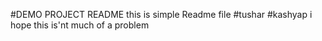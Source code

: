 #DEMO PROJECT README
this is simple Readme file
#tushar
#kashyap
 i hope this is'nt much of a problem